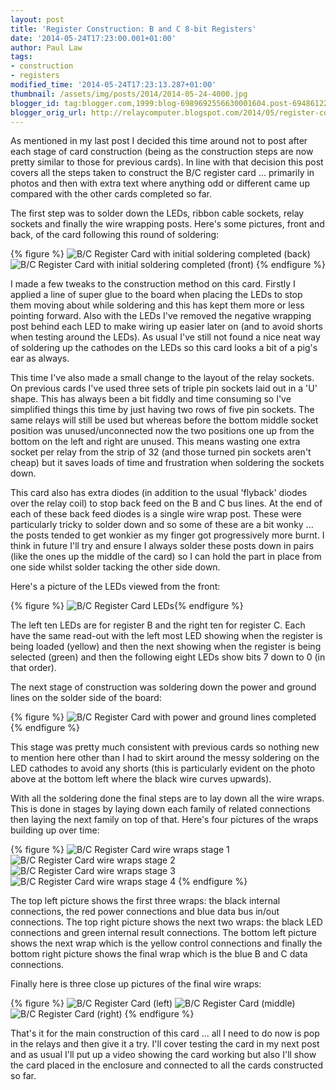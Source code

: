 ```yaml
---
layout: post
title: 'Register Construction: B and C 8-bit Registers'
date: '2014-05-24T17:23:00.001+01:00'
author: Paul Law
tags:
- construction
- registers
modified_time: '2014-05-24T17:23:13.287+01:00'
thumbnail: /assets/img/posts/2014/2014-05-24-4000.jpg
blogger_id: tag:blogger.com,1999:blog-6989692556630001604.post-6948612220174278554
blogger_orig_url: http://relaycomputer.blogspot.com/2014/05/register-construction-b-and-c-8-bit.html
---
```


As mentioned in my last post I decided this time around not to post 
after each stage of card construction (being as the construction steps are now 
pretty similar to those for previous cards). In line with that decision this 
post covers all the steps taken to construct the B/C register card ... 
primarily in photos and then with extra text where anything odd or different 
came up compared with the other cards completed so far.

The first 
step was to solder down the LEDs, ribbon cable sockets, relay sockets and 
finally the wire wrapping posts. Here's some pictures, front and back, of the 
card following this round of soldering:

{% figure %}
![B/C Register Card with initial soldering completed (back)](/assets/img/posts/2014/2014-05-24-0000.jpg)
![B/C Register Card with initial soldering completed (front)](/assets/img/posts/2014/2014-05-24-0001.jpg)
{% endfigure %}

I made a few tweaks to the construction method on this 
card. Firstly I applied a line of super glue to the board when placing the 
LEDs to stop them moving about while soldering and this has kept them more or 
less pointing forward. Also with the LEDs I've removed the negative wrapping 
post behind each LED to make wiring up easier later on (and to avoid shorts 
when testing around the LEDs). As usual I've still not found a nice neat way 
of soldering up the cathodes on the LEDs so this card looks a bit of a pig's 
ear as always.

This time I've also made a small change to the 
layout of the relay sockets. On previous cards I've used three sets of triple 
pin sockets laid out in a 'U' shape. This has always been a bit fiddly and 
time consuming so I've simplified things this time by just having two rows of 
five pin sockets. The same relays will still be used but whereas before the 
bottom middle socket position was unused/unconnected now the two positions one 
up from the bottom on the left and right are unused. This means wasting one 
extra socket per relay from the strip of 32 (and those turned pin sockets 
aren't cheap) but it saves loads of time and frustration when soldering the 
sockets down.

This card also has extra diodes (in addition to the 
usual 'flyback' diodes over the relay coil) to stop back feed on the B and C 
bus lines. At the end of each of these back feed diodes is a single wire wrap 
post. These were particularly tricky to solder down and so some of these are a 
bit wonky ... the posts tended to get wonkier as my finger got progressively 
more burnt. I think in future I'll try and ensure I always solder these posts 
down in pairs (like the ones up the middle of the card) so I can hold the part 
in place from one side whilst solder tacking the other side down.

Here's a picture of the LEDs viewed from the front:

{% figure %}
![B/C Register Card LEDs](/assets/img/posts/2014/2014-05-24-0002.jpg){% endfigure %}

The left ten 
LEDs are for register B and the right ten for register C. Each have the same 
read-out with the left most LED showing when the register is being loaded 
(yellow) and then the next showing when the register is being selected (green) 
and then the following eight LEDs show bits 7 down to 0 (in that order).

The next stage of construction was soldering down the power and ground 
lines on the solder side of the board:

{% figure %}
![B/C Register Card with power and ground lines completed](/assets/img/posts/2014/2014-05-24-0003.jpg){% endfigure %}

This stage was pretty much consistent with previous cards 
so nothing new to mention here other than I had to skirt around the messy 
soldering on the LED cathodes to avoid any shorts (this is particularly 
evident on the photo above at the bottom left where the black wire curves 
upwards).

With all the soldering done the final steps are to lay 
down all the wire wraps. This is done in stages by laying down each family of 
related connections then laying the next family on top of that. Here's four 
pictures of the wraps building up over time:

{% figure %}
![B/C Register Card wire wraps stage 1](/assets/img/posts/2014/2014-05-24-0004.jpg)
![B/C Register Card wire wraps stage 2](/assets/img/posts/2014/2014-05-24-0005.jpg)
![B/C Register Card wire wraps stage 3](/assets/img/posts/2014/2014-05-24-0006.jpg)
![B/C Register Card wire wraps stage 4](/assets/img/posts/2014/2014-05-24-0007.jpg)
{% endfigure %}

The top left picture shows the first three wraps: the black 
internal connections, the red power connections and blue data bus in/out 
connections. The top right picture shows the next two wraps: the black LED 
connections and green internal result connections. The bottom left picture 
shows the next wrap which is the yellow control connections and finally the 
bottom right picture shows the final wrap which is the blue B and C data 
connections.

Finally here is three close up pictures of the final 
wire wraps:

{% figure %}
![B/C Register Card (left)](/assets/img/posts/2014/2014-05-24-0008.jpg)
![B/C Register Card (middle)](/assets/img/posts/2014/2014-05-24-0009.jpg)
![B/C Register Card (right)](/assets/img/posts/2014/2014-05-24-0010.jpg)
{% endfigure %}

That's it for 
the main construction of this card ... all I need to do now is pop in the 
relays and then give it a try. I'll cover testing the card in my next post and 
as usual I'll put up a video showing the card working but also I'll show the 
card placed in the enclosure and connected to all the cards constructed so 
far. 